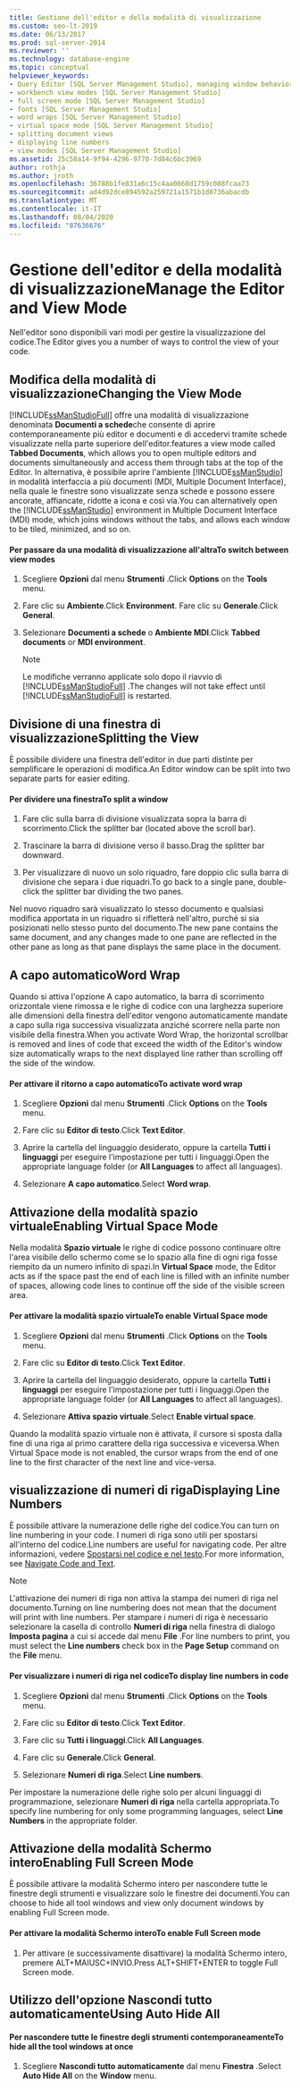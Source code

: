 ```yaml
---
title: Gestione dell'editor e della modalità di visualizzazione
ms.custom: seo-lt-2019
ms.date: 06/13/2017
ms.prod: sql-server-2014
ms.reviewer: ''
ms.technology: database-engine
ms.topic: conceptual
helpviewer_keywords:
- Query Editor [SQL Server Management Studio], managing window behavior
- workbench view modes [SQL Server Management Studio]
- full screen mode [SQL Server Management Studio]
- fonts [SQL Server Management Studio]
- word wraps [SQL Server Management Studio]
- virtual space mode [SQL Server Management Studio]
- splitting document views
- displaying line numbers
- view modes [SQL Server Management Studio]
ms.assetid: 25c58a14-9f94-4296-9770-7d84c6bc3969
author: rothja
ms.author: jroth
ms.openlocfilehash: 36788b1fe831a6c15c4aa0668d1759c088fcaa73
ms.sourcegitcommit: ad4d92dce894592a259721a1571b1d8736abacdb
ms.translationtype: MT
ms.contentlocale: it-IT
ms.lasthandoff: 08/04/2020
ms.locfileid: "87636676"
---
```

# <a name="manage-the-editor-and-view-mode"></a><span data-ttu-id="c484a-102">Gestione dell'editor e della modalità di visualizzazione</span><span class="sxs-lookup"><span data-stu-id="c484a-102">Manage the Editor and View Mode</span></span>
  <span data-ttu-id="c484a-103">Nell'editor sono disponibili vari modi per gestire la visualizzazione del codice.</span><span class="sxs-lookup"><span data-stu-id="c484a-103">The Editor gives you a number of ways to control the view of your code.</span></span>  
  
## <a name="changing-the-view-mode"></a><span data-ttu-id="c484a-104">Modifica della modalità di visualizzazione</span><span class="sxs-lookup"><span data-stu-id="c484a-104">Changing the View Mode</span></span>  
 [!INCLUDE[ssManStudioFull](../../includes/ssmanstudiofull-md.md)] <span data-ttu-id="c484a-105">offre una modalità di visualizzazione denominata **Documenti a schede**che consente di aprire contemporaneamente più editor e documenti e di accedervi tramite schede visualizzate nella parte superiore dell'editor.</span><span class="sxs-lookup"><span data-stu-id="c484a-105">features a view mode called **Tabbed Documents**, which allows you to open multiple editors and documents simultaneously and access them through tabs at the top of the Editor.</span></span> <span data-ttu-id="c484a-106">In alternativa, è possibile aprire l'ambiente [!INCLUDE[ssManStudio](../../includes/ssmanstudio-md.md)] in modalità interfaccia a più documenti (MDI, Multiple Document Interface), nella quale le finestre sono visualizzate senza schede e possono essere ancorate, affiancate, ridotte a icona e così via.</span><span class="sxs-lookup"><span data-stu-id="c484a-106">You can alternatively open the [!INCLUDE[ssManStudio](../../includes/ssmanstudio-md.md)] environment in Multiple Document Interface (MDI) mode, which joins windows without the tabs, and allows each window to be tiled, minimized, and so on.</span></span>  
  
#### <a name="to-switch-between-view-modes"></a><span data-ttu-id="c484a-107">Per passare da una modalità di visualizzazione all'altra</span><span class="sxs-lookup"><span data-stu-id="c484a-107">To switch between view modes</span></span>  
  
1.  <span data-ttu-id="c484a-108">Scegliere **Opzioni** dal menu **Strumenti** .</span><span class="sxs-lookup"><span data-stu-id="c484a-108">Click **Options** on the **Tools** menu.</span></span>  
  
2.  <span data-ttu-id="c484a-109">Fare clic su **Ambiente**.</span><span class="sxs-lookup"><span data-stu-id="c484a-109">Click **Environment**.</span></span> <span data-ttu-id="c484a-110">Fare clic su **Generale**.</span><span class="sxs-lookup"><span data-stu-id="c484a-110">Click **General**.</span></span>  
  
3.  <span data-ttu-id="c484a-111">Selezionare **Documenti a schede** o **Ambiente MDI**.</span><span class="sxs-lookup"><span data-stu-id="c484a-111">Click **Tabbed documents** or **MDI environment**.</span></span>  
  
    > [!NOTE]  
    >  <span data-ttu-id="c484a-112">Le modifiche verranno applicate solo dopo il riavvio di [!INCLUDE[ssManStudioFull](../../includes/ssmanstudiofull-md.md)] .</span><span class="sxs-lookup"><span data-stu-id="c484a-112">The changes will not take effect until [!INCLUDE[ssManStudioFull](../../includes/ssmanstudiofull-md.md)] is restarted.</span></span>  
  
## <a name="splitting-the-view"></a><span data-ttu-id="c484a-113">Divisione di una finestra di visualizzazione</span><span class="sxs-lookup"><span data-stu-id="c484a-113">Splitting the View</span></span>  
 <span data-ttu-id="c484a-114">È possibile dividere una finestra dell'editor in due parti distinte per semplificare le operazioni di modifica.</span><span class="sxs-lookup"><span data-stu-id="c484a-114">An Editor window can be split into two separate parts for easier editing.</span></span>  
  
#### <a name="to-split-a-window"></a><span data-ttu-id="c484a-115">Per dividere una finestra</span><span class="sxs-lookup"><span data-stu-id="c484a-115">To split a window</span></span>  
  
1.  <span data-ttu-id="c484a-116">Fare clic sulla barra di divisione visualizzata sopra la barra di scorrimento.</span><span class="sxs-lookup"><span data-stu-id="c484a-116">Click the splitter bar (located above the scroll bar).</span></span>  
  
2.  <span data-ttu-id="c484a-117">Trascinare la barra di divisione verso il basso.</span><span class="sxs-lookup"><span data-stu-id="c484a-117">Drag the splitter bar downward.</span></span>  
  
3.  <span data-ttu-id="c484a-118">Per visualizzare di nuovo un solo riquadro, fare doppio clic sulla barra di divisione che separa i due riquadri.</span><span class="sxs-lookup"><span data-stu-id="c484a-118">To go back to a single pane, double-click the splitter bar dividing the two panes.</span></span>  
  
 <span data-ttu-id="c484a-119">Nel nuovo riquadro sarà visualizzato lo stesso documento e qualsiasi modifica apportata in un riquadro si rifletterà nell'altro, purché si sia posizionati nello stesso punto del documento.</span><span class="sxs-lookup"><span data-stu-id="c484a-119">The new pane contains the same document, and any changes made to one pane are reflected in the other pane as long as that pane displays the same place in the document.</span></span>  
  
## <a name="word-wrap"></a><span data-ttu-id="c484a-120">A capo automatico</span><span class="sxs-lookup"><span data-stu-id="c484a-120">Word Wrap</span></span>  
 <span data-ttu-id="c484a-121">Quando si attiva l'opzione A capo automatico, la barra di scorrimento orizzontale viene rimossa e le righe di codice con una larghezza superiore alle dimensioni della finestra dell'editor vengono automaticamente mandate a capo sulla riga successiva visualizzata anziché scorrere nella parte non visibile della finestra.</span><span class="sxs-lookup"><span data-stu-id="c484a-121">When you activate Word Wrap, the horizontal scrollbar is removed and lines of code that exceed the width of the Editor's window size automatically wraps to the next displayed line rather than scrolling off the side of the window.</span></span>  
  
#### <a name="to-activate-word-wrap"></a><span data-ttu-id="c484a-122">Per attivare il ritorno a capo automatico</span><span class="sxs-lookup"><span data-stu-id="c484a-122">To activate word wrap</span></span>  
  
1.  <span data-ttu-id="c484a-123">Scegliere **Opzioni** dal menu **Strumenti** .</span><span class="sxs-lookup"><span data-stu-id="c484a-123">Click **Options** on the **Tools** menu.</span></span>  
  
2.  <span data-ttu-id="c484a-124">Fare clic su **Editor di testo**.</span><span class="sxs-lookup"><span data-stu-id="c484a-124">Click **Text Editor**.</span></span>  
  
3.  <span data-ttu-id="c484a-125">Aprire la cartella del linguaggio desiderato, oppure la cartella **Tutti i linguaggi** per eseguire l'impostazione per tutti i linguaggi.</span><span class="sxs-lookup"><span data-stu-id="c484a-125">Open the appropriate language folder (or **All Languages** to affect all languages).</span></span>  
  
4.  <span data-ttu-id="c484a-126">Selezionare **A capo automatico**.</span><span class="sxs-lookup"><span data-stu-id="c484a-126">Select **Word wrap**.</span></span>  
  
## <a name="enabling-virtual-space-mode"></a><span data-ttu-id="c484a-127">Attivazione della modalità spazio virtuale</span><span class="sxs-lookup"><span data-stu-id="c484a-127">Enabling Virtual Space Mode</span></span>  
 <span data-ttu-id="c484a-128">Nella modalità **Spazio virtuale** le righe di codice possono continuare oltre l'area visibile dello schermo come se lo spazio alla fine di ogni riga fosse riempito da un numero infinito di spazi.</span><span class="sxs-lookup"><span data-stu-id="c484a-128">In **Virtual Space** mode, the Editor acts as if the space past the end of each line is filled with an infinite number of spaces, allowing code lines to continue off the side of the visible screen area.</span></span>  
  
#### <a name="to-enable-virtual-space-mode"></a><span data-ttu-id="c484a-129">Per attivare la modalità spazio virtuale</span><span class="sxs-lookup"><span data-stu-id="c484a-129">To enable Virtual Space mode</span></span>  
  
1.  <span data-ttu-id="c484a-130">Scegliere **Opzioni** dal menu **Strumenti** .</span><span class="sxs-lookup"><span data-stu-id="c484a-130">Click **Options** on the **Tools** menu.</span></span>  
  
2.  <span data-ttu-id="c484a-131">Fare clic su **Editor di testo**.</span><span class="sxs-lookup"><span data-stu-id="c484a-131">Click **Text Editor**.</span></span>  
  
3.  <span data-ttu-id="c484a-132">Aprire la cartella del linguaggio desiderato, oppure la cartella **Tutti i linguaggi** per eseguire l'impostazione per tutti i linguaggi.</span><span class="sxs-lookup"><span data-stu-id="c484a-132">Open the appropriate language folder (or **All Languages** to affect all languages).</span></span>  
  
4.  <span data-ttu-id="c484a-133">Selezionare **Attiva spazio virtuale**.</span><span class="sxs-lookup"><span data-stu-id="c484a-133">Select **Enable virtual space**.</span></span>  
  
 <span data-ttu-id="c484a-134">Quando la modalità spazio virtuale non è attivata, il cursore si sposta dalla fine di una riga al primo carattere della riga successiva e viceversa.</span><span class="sxs-lookup"><span data-stu-id="c484a-134">When Virtual Space mode is not enabled, the cursor wraps from the end of one line to the first character of the next line and vice-versa.</span></span>  
  
## <a name="displaying-line-numbers"></a><span data-ttu-id="c484a-135">visualizzazione di numeri di riga</span><span class="sxs-lookup"><span data-stu-id="c484a-135">Displaying Line Numbers</span></span>  
 <span data-ttu-id="c484a-136">È possibile attivare la numerazione delle righe del codice.</span><span class="sxs-lookup"><span data-stu-id="c484a-136">You can turn on line numbering in your code.</span></span> <span data-ttu-id="c484a-137">I numeri di riga sono utili per spostarsi all'interno del codice.</span><span class="sxs-lookup"><span data-stu-id="c484a-137">Line numbers are useful for navigating code.</span></span> <span data-ttu-id="c484a-138">Per altre informazioni, vedere [Spostarsi nel codice e nel testo](navigate-code-and-text.md).</span><span class="sxs-lookup"><span data-stu-id="c484a-138">For more information, see [Navigate Code and Text](navigate-code-and-text.md).</span></span>  
  
> [!NOTE]  
>  <span data-ttu-id="c484a-139">L'attivazione dei numeri di riga non attiva la stampa dei numeri di riga nel documento.</span><span class="sxs-lookup"><span data-stu-id="c484a-139">Turning on line numbering does not mean that the document will print with line numbers.</span></span> <span data-ttu-id="c484a-140">Per stampare i numeri di riga è necessario selezionare la casella di controllo **Numeri di riga** nella finestra di dialogo **Imposta pagina** a cui si accede dal menu **File** .</span><span class="sxs-lookup"><span data-stu-id="c484a-140">For line numbers to print, you must select the **Line numbers** check box in the **Page Setup** command on the **File** menu.</span></span>  
  
#### <a name="to-display-line-numbers-in-code"></a><span data-ttu-id="c484a-141">Per visualizzare i numeri di riga nel codice</span><span class="sxs-lookup"><span data-stu-id="c484a-141">To display line numbers in code</span></span>  
  
1.  <span data-ttu-id="c484a-142">Scegliere **Opzioni** dal menu **Strumenti** .</span><span class="sxs-lookup"><span data-stu-id="c484a-142">Click **Options** on the **Tools** menu.</span></span>  
  
2.  <span data-ttu-id="c484a-143">Fare clic su **Editor di testo**.</span><span class="sxs-lookup"><span data-stu-id="c484a-143">Click **Text Editor**.</span></span>  
  
3.  <span data-ttu-id="c484a-144">Fare clic su **Tutti i linguaggi**.</span><span class="sxs-lookup"><span data-stu-id="c484a-144">Click **All Languages**.</span></span>  
  
4.  <span data-ttu-id="c484a-145">Fare clic su **Generale**.</span><span class="sxs-lookup"><span data-stu-id="c484a-145">Click **General**.</span></span>  
  
5.  <span data-ttu-id="c484a-146">Selezionare **Numeri di riga**.</span><span class="sxs-lookup"><span data-stu-id="c484a-146">Select **Line numbers**.</span></span>  
  
 <span data-ttu-id="c484a-147">Per impostare la numerazione delle righe solo per alcuni linguaggi di programmazione, selezionare **Numeri di riga** nella cartella appropriata.</span><span class="sxs-lookup"><span data-stu-id="c484a-147">To specify line numbering for only some programming languages, select **Line Numbers** in the appropriate folder.</span></span>  
  
## <a name="enabling-full-screen-mode"></a><span data-ttu-id="c484a-148">Attivazione della modalità Schermo intero</span><span class="sxs-lookup"><span data-stu-id="c484a-148">Enabling Full Screen Mode</span></span>  
 <span data-ttu-id="c484a-149">È possibile attivare la modalità Schermo intero per nascondere tutte le finestre degli strumenti e visualizzare solo le finestre dei documenti.</span><span class="sxs-lookup"><span data-stu-id="c484a-149">You can choose to hide all tool windows and view only document windows by enabling Full Screen mode.</span></span>  
  
#### <a name="to-enable-full-screen-mode"></a><span data-ttu-id="c484a-150">Per attivare la modalità Schermo intero</span><span class="sxs-lookup"><span data-stu-id="c484a-150">To enable Full Screen mode</span></span>  
  
1.  <span data-ttu-id="c484a-151">Per attivare (e successivamente disattivare) la modalità Schermo intero, premere ALT+MAIUSC+INVIO.</span><span class="sxs-lookup"><span data-stu-id="c484a-151">Press ALT+SHIFT+ENTER to toggle Full Screen mode.</span></span>  
  
## <a name="using-auto-hide-all"></a><span data-ttu-id="c484a-152">Utilizzo dell'opzione Nascondi tutto automaticamente</span><span class="sxs-lookup"><span data-stu-id="c484a-152">Using Auto Hide All</span></span>  
  
#### <a name="to-hide-all-the-tool-windows-at-once"></a><span data-ttu-id="c484a-153">Per nascondere tutte le finestre degli strumenti contemporaneamente</span><span class="sxs-lookup"><span data-stu-id="c484a-153">To hide all the tool windows at once</span></span>  
  
1.  <span data-ttu-id="c484a-154">Scegliere **Nascondi tutto automaticamente** dal menu **Finestra** .</span><span class="sxs-lookup"><span data-stu-id="c484a-154">Select **Auto Hide All** on the **Window** menu.</span></span>  
  
  
